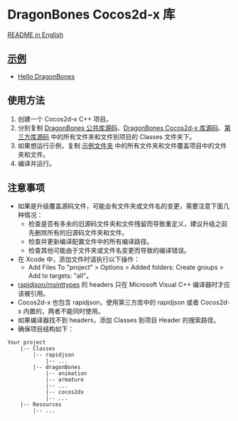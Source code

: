 # DragonBones Cocos2d-x 库
[README in English](./README.md)
## [示例](./Demos/)
* [Hello DragonBones](./Demos/Classes/HelloDragonBones.h)

## 使用方法
1. 创建一个 Cocos2d-x C++ 项目。
2. 分别复制 [DragonBones 公共库源码](../DragonBones/src/)、[DragonBones Cocos2d-x 库源码](./src/)、[第三方库源码](../3rdParty/) 中的所有文件夹和文件到项目的 Classes 文件夹下。
3. 如果想运行示例，复制 [示例文件夹](./Demos/) 中的所有文件夹和文件覆盖项目中的文件夹和文件。
4. 编译并运行。

## 注意事项
* 如果是升级覆盖源码文件，可能会有文件夹或文件名的变更，需要注意下面几种情况：
    * 检查是否有多余的旧源码文件夹和文件残留而导致重定义，建议升级之前先删除所有的旧源码文件夹和文件。
    * 检查并更新编译配置文件中的所有编译路径。
    * 检查其他可能由于文件夹或文件名变更而导致的编译错误。
* 在 Xcode 中，添加文件时请执行以下操作：
    * Add Files To "project" > Options > Added folders: Create groups > Add to targets: "all"。
* [rapidjson/msinttypes](../3rdParty/rapidjson/msinttypes) 的 headers 只在 Microsoft Visual C++ 编译器时才应该被引用。
* Cocos2d-x 也包含 rapidjson，使用第三方库中的 rapidjson 或者 Cocos2d-x 内置的，两者不能同时使用。
* 如果编译器找不到 headers，添加 Classes 到项目 Header 的搜索路径。
* 确保项目结构如下：
```
Your project
    |-- Classes
        |-- rapidjson
            |-- ...
        |-- dragonBones
            |-- animation
            |-- armature
            |-- ...
            |-- cocos2dx
            |-- ...
    |-- Resources
        |-- ...
```